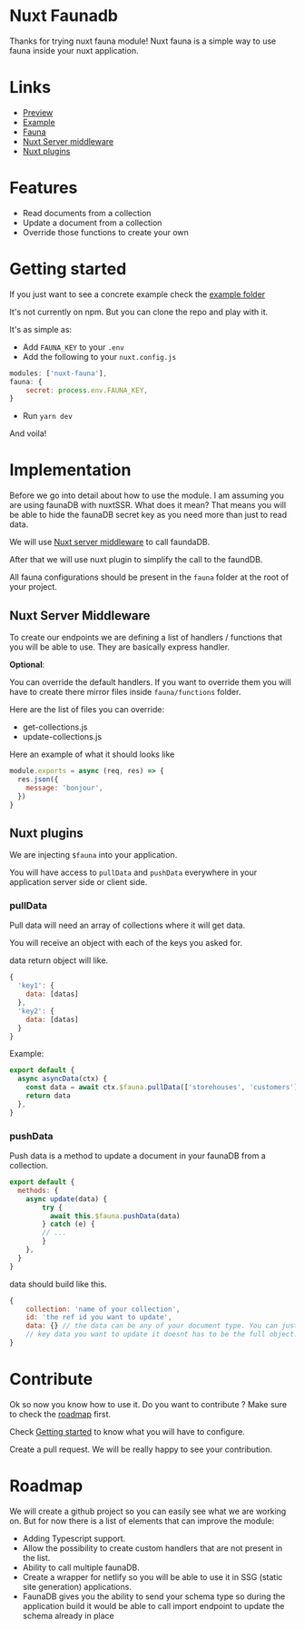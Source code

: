 # Nuxt Faunadb

Thanks for trying nuxt fauna module! Nuxt fauna is a simple way to use fauna inside your nuxt application.

# Links

- [Preview](https://nuxt-fauna.herokuapp.com/)
- [Example](/example)
- [Fauna](https://fauna.com/)
- [Nuxt Server middleware](https://nuxtjs.org/docs/2.x/configuration-glossary/configuration-servermiddleware)
- [Nuxt plugins](https://nuxtjs.org/docs/2.x/directory-structure/plugins)

# Features

- Read documents from a collection
- Update a document from a collection
- Override those functions to create your own

# Getting started

If you just want to see a concrete example check the [example folder](/example)

It's not currently on npm. But you can clone the repo and play with it.

It's as simple as: 
- Add `FAUNA_KEY` to your `.env`
- Add the following to your `nuxt.config.js`

```js
modules: ['nuxt-fauna'],
fauna: {
    secret: process.env.FAUNA_KEY,
}
```
- Run `yarn dev`

And voila!

# Implementation

Before we go into detail about how to use the module. I am assuming you are using faunaDB with nuxtSSR. What does it mean? That means you will be able to hide the faunaDB secret key as you need more than just to read data.

We will use [Nuxt server middleware](https://nuxtjs.org/docs/2.x/configuration-glossary/configuration-servermiddleware) to call faundaDB.

After that we will use nuxt plugin to simplify the call to the faundDB.

All fauna configurations should be present in the `fauna` folder at the root of your project.

## Nuxt Server Middleware

To create our endpoints we are defining a list of handlers / functions that you will be able to use. They are basically express handler.

**Optional**:

You can override the default handlers. If you want to override them you will have to create there mirror files inside `fauna/functions` folder.

Here are the list of files you can override:

- get-collections.js
- update-collections.js

Here an example of what it should looks like

```js
module.exports = async (req, res) => {
  res.json({
    message: 'bonjour',
  })
}
```

## Nuxt plugins

We are injecting `$fauna` into your application. 

You will have access to `pullData` and `pushData` everywhere in your application server side or client side.

### pullData

Pull data will need an array of collections where it will get data.

You will receive an object with each of the keys you asked for.

data return object will like.

```js
{
  'key1': {
    data: [datas]
  },
  'key2': {
    data: [datas]
  }
}
```

Example:

```js
export default {
  async asyncData(ctx) {
    const data = await ctx.$fauna.pullData(['storehouses', 'customers'])
    return data
  },
}
```

### pushData

Push data is a method to update a document in your faunaDB from a collection.

```js
export default {
  methods: {
    async update(data) {
        try {
          await this.$fauna.pushData(data)
        } catch (e) {
        // ...
        }
    },
  }
}
```

data should build like this.

```js
{
    collection: 'name of your collection',
    id: 'the ref id you want to update',
    data: {} // the data can be any of your document type. You can just send what 
    // key data you want to update it doesnt has to be the full object. Faunadb is smart enough to update even nested objects
}
```

# Contribute

Ok so now you know how to use it. Do you want to contribute ? Make sure to check the [roadmap](#roadmap) first.

Check [Getting started](#getting-started) to know what you will have to configure.

Create a pull request. We will be really happy to see your contribution.

# Roadmap

We will create a github project so you can easily see what we are working on. But for now there is a list of elements that can improve the module:

- Adding Typescript support.
- Allow the possibility to create custom handlers that are not present in the list.
- Ability to call multiple faunaDB.
- Create a wrapper for netlify so you will be able to use it in SSG (static site generation) applications.
- FaunaDB gives you the ability to send your schema type so during the application build it would be able to call import endpoint to update the schema already in place